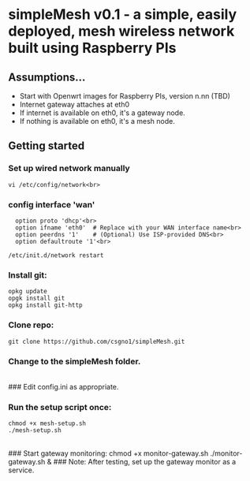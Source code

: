 # simpleMesh v0.1 - a simple, easily deployed, mesh wireless network built using Raspberry PIs

## Assumptions...

- Start with Openwrt images for Raspberry PIs, version n.nn (TBD)
- Internet gateway attaches at eth0
- If internet is available on eth0, it's a gateway node.
- If nothing is available on eth0, it's a mesh node.

## Getting started

### Set up wired network manually
    vi /etc/config/network<br>
### config interface 'wan'
      option proto 'dhcp'<br>
      option ifname 'eth0'  # Replace with your WAN interface name<br>
      option peerdns '1'    # (Optional) Use ISP-provided DNS<br>
      option defaultroute '1'<br>

    /etc/init.d/network restart

### Install git:
    opkg update
    opgk install git
    opkg install git-http

### Clone repo:<br>
    git clone https://github.com/csgno1/simpleMesh.git

### Change to the simpleMesh folder.
<br>
### Edit config.ini as appropriate.

### Run the setup script once:
    chmod +x mesh-setup.sh
    ./mesh-setup.sh
<br>
### Start gateway monitoring:
    chmod +x monitor-gateway.sh
    ./monitor-gateway.sh &
### Note: After testing, set up the gateway monitor as a service.

